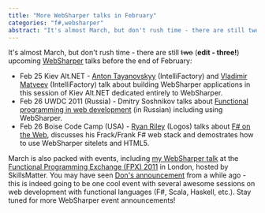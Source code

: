 ```yaml
---
title: "More WebSharper talks in February"
categories: "f#,websharper"
abstract: "It's almost March, but don't rush time - there are still two upcoming WebSharper talks before the end of February: ..."
---
```

It's almost March, but don't rush time - there are still <s>two</s> (**edit - three!**) upcoming [WebSharper](http://www.websharper.com/) talks before the end of February:


 * Feb 25 Kiev Alt.NET - [Anton Tayanovskyy](http://www.intellifactory.com/blogs/anton.tayanovskyy/) (IntelliFactory) and [Vladimir Matveev](http://www.intellifactory.com/blogs/vladimir.matveev/) (IntelliFactory) talk about building WebSharper applications in this session of Kiev Alt.NET dedicated entirely to WebSharper.
 * Feb 26 UWDC 2011 (Russia) - Dmitry Soshnikov talks about [Functional programming in web development](http://uwdc.ru/program/presentation/web-development/funktsionalnoe_programmirovanie_v_veb-razrabotke_izvraschenie_il.html) (in Russian) including using WebSharper.
 * Feb 26 Boise Code Camp (USA) - [Ryan Riley](http://wizardsofsmart.net/) (Logos) talks about [F# on the Web](http://boisecodecamp.com/2011/Sessions/Details/6), discusses his Frack/Frank F# web stack and demostrates how to use WebSharper sitelets and HTML5.



March is also packed with events, including [my WebSharper talk](http://skillsmatter.com/podcast/scala/talk-by-adam-granicz) at the [Functional Programming Exchange (FPX) 2011](http://skillsmatter.com/event/scala/functionalpx-2011/wd-1207) in London, hosted by SkillsMatter. You may have seen [Don's announcement](http://blogs.msdn.com/b/dsyme/archive/2011/01/19/functional-programming-exchange-2011-london-march-18-2011.aspx) from a while ago - this is indeed going to be one cool event with several awesome sessions on web development with functional languages (F#, Scala, Haskell, etc.). Stay tuned for more WebSharper event announcements!